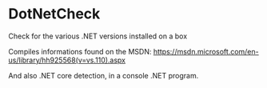 # DotNetCheck
Check for the various .NET versions installed on a box

Compiles informations found on the MSDN:
https://msdn.microsoft.com/en-us/library/hh925568(v=vs.110).aspx

And also .NET core detection, in a console .NET program.
